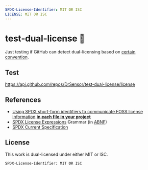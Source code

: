 ```yaml
---
SPDX-License-Identifier: MIT OR ISC
LICENSE: MIT OR ISC
---
```


# test-dual-license 🤷

Just testing if GitHub can detect dual-licensing based on [certain convention](https://softwareengineering.stackexchange.com/questions/181040/how-to-document-a-dual-open-source-license).

## Test
https://api.github.com/repos/DrSensor/test-dual-license/license

## References
- [Using SPDX short-form identifiers to communicate FOSS license information](https://spdx.dev/ids/) [**in each file in your project**](https://spdx.dev/ids/#how)
- [SPDX License Expressions](https://spdx.github.io/spdx-spec/appendix-IV-SPDX-license-expressions/) Grammar (in [ABNF](https://en.wikipedia.org/wiki/Augmented_Backus%E2%80%93Naur_form))
- [SPDX Current Specification](https://spdx.github.io/spdx-spec/)

## License
This work is dual-licensed under either MIT or ISC.

`SPDX-License-Identifier: MIT OR ISC`
